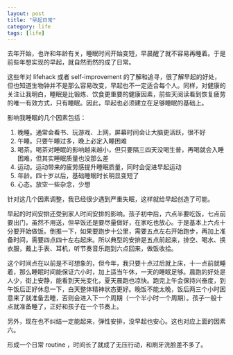 ```yaml
---
layout: post
title: "早起日常"
category: life
tags: [life]
---
```


去年开始，也许和年龄有关，睡眠时间开始变短，早晨醒了就不容易再睡着。于是前些年想实现的早起，就自然而然的成了日常。

这些年对 lifehack 或者 self-improvement 的了解和追寻，很了解早起的好处，但也知道生物钟并不是那么容易改变，早起也不一定适合每个人。同样，对健康的关注让我明白，睡眠是比锻炼、饮食更重要的健康因素，前些天阅读看到恢复疲劳的唯一有效方式，只有睡眠。因此，早起也必须建立在足够睡眠的基础上。

影响我睡眠的几个因素包括：

1. 晚睡。通常会看书、玩游戏、上网，屏幕时间会让大脑更活跃，很不好
2. 午睡。只要午睡过多，晚上必定入睡困难
3. 喝茶。喝茶对睡眠的影响越来越小，但只要隔三四天没喝生普，再喝就会入睡困难，但其实睡眠质量也没那么差
4. 运动。运动带来的疲劳感提升睡眠质量，同时会促进早起运动
5. 年龄。四十岁以后，基础睡眠时长明显变短了
6. 心态。放空一些杂念，少想

针对这几个因素调整，我已经很少遇到严重失眠，这样就给早起创造了可能。

早起的时间安排还受到家人时间安排的影响。孩子初中后，六点半要吃饭，七点前要出门，虽然不用送，但早饭还是要尽量做好，在家吃也放心。于是基本上六点十分要开始做饭。倒推一下，如果要跑步十公里，需要五点左右开始跑步，再加上准备时间，需要四点四十左右起床。所以典型的安排是五点前起来，排空、喝水、换衣服，戴上手表、耳机，听节奏音乐跑到六点回来，做饭收拾。

这个时间点在以前是不可想象的，但今年，我只要十点过后就上床，十一点前就睡着，那么睡眠时间能保证六小时，加上适当午休，一天的睡眠足够。晨跑的好处是人少，街上安静，能看到天光变化，夏天晨跑也凉快。跑完上午会保持兴奋度，到午饭后正好休息一下，白天整体精神状态更好。晚饭不能太晚，饭后两三个小时困意来了就准备去睡，否则会进入下一个周期（一个半小时一个周期）。孩子一般十点就准备睡了，正好和孩子在一个节奏上。

另外，现在也不纠结一定能起来，弹性安排，没早起也安心。这也对应上面的因素六。

形成一个日常 routine ，时间长了就成了无压行动，和刷牙洗脸差不多了。